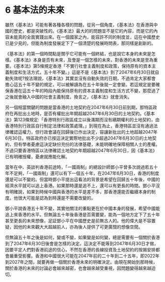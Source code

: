 # 6  基本法的未來

雖然《基本法》可能有著各種各樣的問題，從另一個角度，《基本法》在香港與中國的歷史，都是突破性的。《基本法》最大的的問題並不是它的內容，而是它的內容未能真的全面實踐出來。在一個國家之內，能容許不同的制度並，這在中國歷史已是少見的，但能為制度發展定下了一個清楚的發展時問表，那同樣是創新的。

《基本法》的第一個時間點是關乎它可能有一個終結，也是說它本身的未來是怎樣。《基本法》本身是否有未來，及會是一個怎樣的未來，對香港的未來是至為重要。《基本法》第5條規定香港「不實行社會主義制度和政策，保持原有的資本主義制度和生活方式，五十年不變。」這是不是《基本法》到了2047年6月30日就自動失效呢?按法理說，《基本法》其實並沒有自動失效的日期，不過肯定大家都會擔心這五十年不變的規定，可以被解讀為在五十年後就一定會變。若這規定是要確保香港在這五十年的時段內能保持原有的資本主義制度和生活方式不變，那麼過了之後就會融入中國的社會主義制度。換言之，《基本法》就會消失。

另一個相當關鍵的問題是當香港的土地契約在2047年6月30日前到期，那特區政府在再批出土地時，是否有權批出年期超越2047年6月30日的土地契約。《基本法》第123條規定:「香港特別行政區成立以後滿期而沒有續期權利的土地契約，由香港特別行政區自行制定法律和政策處理。」到現在為止，香港特區並沒有通過法律確認這權力，但行政會議在回歸後已作出決定，容讓新批出的土地超越2047年6月30日。特區政府亦已按這決定實際地批出不少超過2047年6月30日的土地契約，但有學者憂慮這決定缺份充份的法律基礎，未能明確地保障相關人士的產權。不過只要香港特區以法律確認土地契約年期超越2047年6月30日，因《基本法》已有明確授權，憂慮就應能化解。

當年在中、英談判香港前途時，「一國兩制」的總設計師鄧小平曾多次說過若五十年不足夠，「一國兩制」還可以有下一個五十年，在2047年6月30日，香港的制度還是可以不變的。但當時鄧小平提出這看法的背景是希望在回歸五十年後，中國的經濟水平就可以追上香港。如果那時還是追不上，還可以有更長的時間。鄧小平沒有明確說，如果到時候中國與香港的水平是差不多，那香港還能否繼續本身的制度。他很大可能是認為到時還是不需要改變的。

鄧小平說香港五十年不變，其實他關注的重點更在於中國本身的發展，希望中國能追上來香港的水平。但無論五十年後香港是否需要變，能為一個地方定下了五十年甚至更長的未來想像，足証鄧小平在中國歷史是前無古人的。他的偉大是不容置疑，因他的未來觀大大超越前人，亦為後人提供了可更廣闊的想像空間。

但無論五十年之後是如何，變或不變，如果變是如何變，總是需要有一個關於香港到了2047年6月30日後會是怎樣的決定。這決定不能等到2047年6月30日才做，因要平定人們對香港前途的信心，不然在香港的長線投資及土地契約的按揭安排都會嚴重受影響。香港和中國很大可能在2047年前的二十年到二十五年，即2022年到2027年之間，就要再做一個關於香港未來的明確決定。由現在開始到那時候，關於香港的未來的討論必會越來越密，也會越來越受重視，因問題變得越來越迫切。

